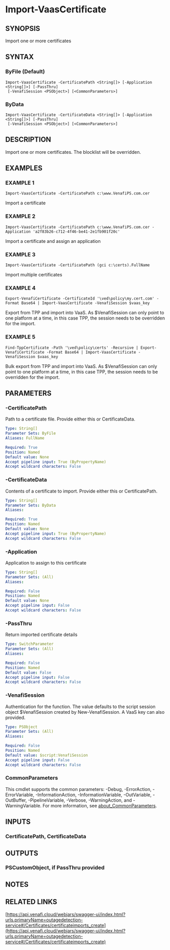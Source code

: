 # Import-VaasCertificate

## SYNOPSIS
Import one or more certificates

## SYNTAX

### ByFile (Default)
```
Import-VaasCertificate -CertificatePath <String[]> [-Application <String[]>] [-PassThru]
 [-VenafiSession <PSObject>] [<CommonParameters>]
```

### ByData
```
Import-VaasCertificate -CertificateData <String[]> [-Application <String[]>] [-PassThru]
 [-VenafiSession <PSObject>] [<CommonParameters>]
```

## DESCRIPTION
Import one or more certificates.
The blocklist will be overridden.

## EXAMPLES

### EXAMPLE 1
```
Import-VaasCertificate -CertificatePath c:\www.VenafiPS.com.cer
```

Import a certificate

### EXAMPLE 2
```
Import-VaasCertificate -CertificatePath c:\www.VenafiPS.com.cer -Application 'a2f83b26-c712-4f46-be41-2e1fb901f20c'
```

Import a certificate and assign an application

### EXAMPLE 3
```
Import-VaasCertificate -CertificatePath (gci c:\certs).FullName
```

Import multiple certificates

### EXAMPLE 4
```
Export-VenafiCertificate -CertificateId '\ved\policy\my.cert.com' -Format Base64 | Import-VaasCertificate -VenafiSession $vaas_key
```

Export from TPP and import into VaaS.
As $VenafiSession can only point to one platform at a time, in this case TPP, the session needs to be overridden for the import.

### EXAMPLE 5
```
Find-TppCertificate -Path '\ved\policy\certs' -Recursive | Export-VenafiCertificate -Format Base64 | Import-VaasCertificate -VenafiSession $vaas_key
```

Bulk export from TPP and import into VaaS.
As $VenafiSession can only point to one platform at a time, in this case TPP, the session needs to be overridden for the import.

## PARAMETERS

### -CertificatePath
Path to a certificate file. 
Provide either this or CertificateData.

```yaml
Type: String[]
Parameter Sets: ByFile
Aliases: FullName

Required: True
Position: Named
Default value: None
Accept pipeline input: True (ByPropertyName)
Accept wildcard characters: False
```

### -CertificateData
Contents of a certificate to import. 
Provide either this or CertificatePath.

```yaml
Type: String[]
Parameter Sets: ByData
Aliases:

Required: True
Position: Named
Default value: None
Accept pipeline input: True (ByPropertyName)
Accept wildcard characters: False
```

### -Application
Application to assign to this certificate

```yaml
Type: String[]
Parameter Sets: (All)
Aliases:

Required: False
Position: Named
Default value: None
Accept pipeline input: False
Accept wildcard characters: False
```

### -PassThru
Return imported certificate details

```yaml
Type: SwitchParameter
Parameter Sets: (All)
Aliases:

Required: False
Position: Named
Default value: False
Accept pipeline input: False
Accept wildcard characters: False
```

### -VenafiSession
Authentication for the function.
The value defaults to the script session object $VenafiSession created by New-VenafiSession.
A VaaS key can also provided.

```yaml
Type: PSObject
Parameter Sets: (All)
Aliases:

Required: False
Position: Named
Default value: $script:VenafiSession
Accept pipeline input: False
Accept wildcard characters: False
```

### CommonParameters
This cmdlet supports the common parameters: -Debug, -ErrorAction, -ErrorVariable, -InformationAction, -InformationVariable, -OutVariable, -OutBuffer, -PipelineVariable, -Verbose, -WarningAction, and -WarningVariable. For more information, see [about_CommonParameters](http://go.microsoft.com/fwlink/?LinkID=113216).

## INPUTS

### CertificatePath, CertificateData
## OUTPUTS

### PSCustomObject, if PassThru provided
## NOTES

## RELATED LINKS

[https://api.venafi.cloud/webjars/swagger-ui/index.html?urls.primaryName=outagedetection-service#/Certificates/certificateimports_create](https://api.venafi.cloud/webjars/swagger-ui/index.html?urls.primaryName=outagedetection-service#/Certificates/certificateimports_create)

